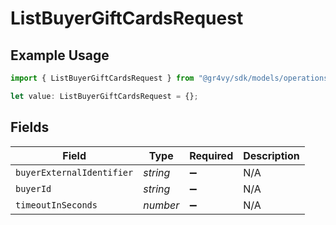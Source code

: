 # ListBuyerGiftCardsRequest

## Example Usage

```typescript
import { ListBuyerGiftCardsRequest } from "@gr4vy/sdk/models/operations";

let value: ListBuyerGiftCardsRequest = {};
```

## Fields

| Field                     | Type                      | Required                  | Description               |
| ------------------------- | ------------------------- | ------------------------- | ------------------------- |
| `buyerExternalIdentifier` | *string*                  | :heavy_minus_sign:        | N/A                       |
| `buyerId`                 | *string*                  | :heavy_minus_sign:        | N/A                       |
| `timeoutInSeconds`        | *number*                  | :heavy_minus_sign:        | N/A                       |